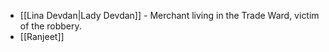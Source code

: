 - [[Lina Devdan|Lady Devdan]] - Merchant living in the Trade Ward, victim of the robbery.
- [[Ranjeet]] 